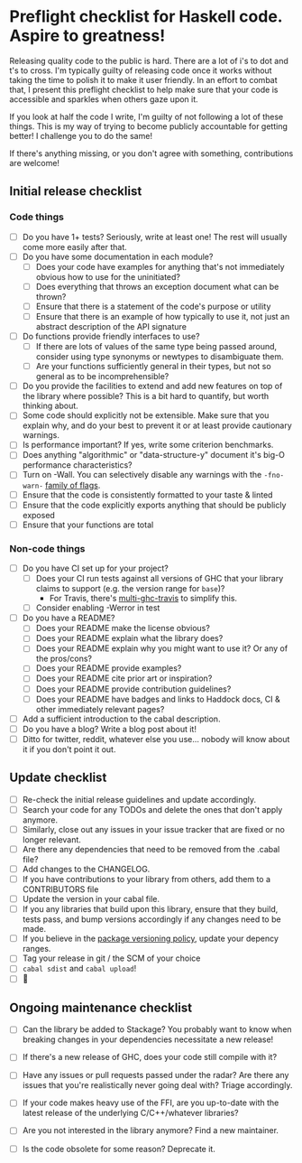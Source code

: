 # Preflight checklist for Haskell code. Aspire to greatness!

Releasing quality code to the public is hard. There are a lot of i's to dot and t's to cross. I'm typically guilty of releasing code once it works without taking the time to polish it to make it user friendly. In an effort to combat that, I present this preflight checklist to help make sure that your code is accessible and sparkles when others gaze upon it.

If you look at half the code I write, I'm guilty of not following a lot of these things. This is my way of trying to become publicly accountable for getting better! I challenge you to do the same!

If there's anything missing, or you don't agree with something, contributions are welcome!

## Initial release checklist

### Code things
- [ ] Do you have 1+ tests? Seriously, write at least one! The rest will usually come more easily after that.
- [ ] Do you have some documentation in each module?
  - [ ] Does your code have examples for anything that's not immediately obvious how to use for the uninitiated?
  - [ ] Does everything that throws an exception document what can be thrown?
  - [ ] Ensure that there is a statement of the code's purpose or utility
  - [ ] Ensure that there is an example of how typically to use it, not just an abstract description of the API signature
- [ ] Do functions provide friendly interfaces to use?
  - [ ] If there are lots of values of the same type being passed around, consider using type synonyms or newtypes to disambiguate them.
  - [ ] Are your functions sufficiently general in their types, but not so general as to be incomprehensible?
- [ ] Do you provide the facilities to extend and add new features on top of the library where possible? This is a bit hard to quantify, but worth thinking about.
- [ ] Some code should explicitly not be extensible. Make sure that you explain why, and do your best to prevent it or at least provide cautionary warnings.
- [ ] Is performance important? If yes, write some criterion benchmarks.
- [ ] Does anything "algorithmic" or "data-structure-y" document it's big-O performance characteristics?
- [ ] Turn on -Wall. You can selectively disable any warnings with the `-fno-warn-` [family of flags](https://downloads.haskell.org/~ghc/latest/docs/html/users_guide/options-sanity.html).
- [ ] Ensure that the code is consistently formatted to your taste & linted
- [ ] Ensure that the code explicitly exports anything that should be publicly exposed
- [ ] Ensure that your functions are total

### Non-code things
- [ ] Do you have CI set up for your project?
  - [ ] Does your CI run tests against all versions of GHC that your library claims to support (e.g. the version range for `base`)?
    - For Travis, there's [multi-ghc-travis](https://github.com/hvr/multi-ghc-travis) to simplify this.
  - [ ] Consider enabling -Werror in test
- [ ] Do you have a README?
  - [ ] Does your README make the license obvious?
  - [ ] Does your README explain what the library does?
  - [ ] Does your README explain why you might want to use it? Or any of the pros/cons?
  - [ ] Does your README provide examples?
  - [ ] Does your README cite prior art or inspiration?
  - [ ] Does your README provide contribution guidelines?
  - [ ] Does your README have badges and links to Haddock docs, CI & other immediately relevant pages?
- [ ] Add a sufficient introduction to the cabal description.
- [ ] Do you have a blog? Write a blog post about it!
- [ ] Ditto for twitter, reddit, whatever else you use... nobody will know about it if you don't point it out.

## Update checklist
- [ ] Re-check the initial release guidelines and update accordingly.
- [ ] Search your code for any TODOs and delete the ones that don't apply anymore.
- [ ] Similarly, close out any issues in your issue tracker that are fixed or no longer relevant.
- [ ] Are there any dependencies that need to be removed from the .cabal file?
- [ ] Add changes to the CHANGELOG.
- [ ] If you have contributions to your library from others, add them to a CONTRIBUTORS file
- [ ] Update the version in your cabal file.
- [ ] If you any libraries that build upon this library, ensure that they build, tests pass, and bump versions accordingly if any changes need to be made.
- [ ] If you believe in the [package versioning policy](https://wiki.haskell.org/Package_versioning_policy), update your depency ranges.
- [ ] Tag your release in git / the SCM of your choice
- [ ] `cabal sdist` and `cabal upload`!
- [ ] :beers:

## Ongoing maintenance checklist
- [ ] Can the library be added to Stackage? You probably want to know when breaking changes in your dependencies necessitate a new release!
- [ ] If there's a new release of GHC, does your code still compile with it?
- [ ] Have any issues or pull requests passed under the radar? Are there any issues that you're realistically never going deal with? Triage accordingly.
- [ ] If your code makes heavy use of the FFI, are you up-to-date with the latest release of the underlying C/C++/whatever libraries?
- [ ] Are you not interested in the library anymore? Find a new maintainer.
- [ ] Is the code obsolete for some reason? Deprecate it.

